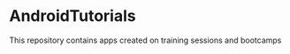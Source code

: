 AndroidTutorials
================

This repository contains apps created on training sessions and bootcamps
